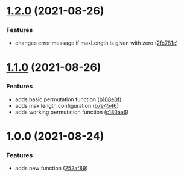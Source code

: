 # [1.2.0](https://github.com/jalorenz/safe-array-permutate/compare/v1.1.0...v1.2.0) (2021-08-26)


### Features

* changes error message if maxLength is given with zero ([2fc781c](https://github.com/jalorenz/safe-array-permutate/commit/2fc781c3bd4376e00c481a29bab644cfda21fe1d))

# [1.1.0](https://github.com/jalorenz/safe-array-permutate/compare/v1.0.0...v1.1.0) (2021-08-26)


### Features

* adds basic permutation function ([b108e0f](https://github.com/jalorenz/safe-array-permutate/commit/b108e0f2227e5437f3b40b50515a4fffd2b7e4c3))
* adds max length configuration ([b7e4546](https://github.com/jalorenz/safe-array-permutate/commit/b7e4546a2f6871b37ca11cf1339f781355d768a3))
* adds working permutation function ([c180aa6](https://github.com/jalorenz/safe-array-permutate/commit/c180aa6d0c00595b32f074bcb4fa7c2881f039e8))

# 1.0.0 (2021-08-24)


### Features

* adds new function ([252af89](https://github.com/jalorenz/safe-array-permutate/commit/252af89aa25d7d01c0c647f81005e73f5583687e))
